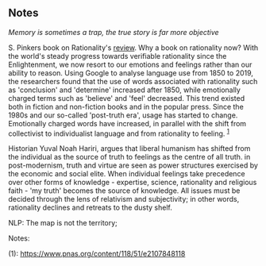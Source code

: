## Notes

*Memory is sometimes a trap, the true story is far more objective* 

S. Pinkers book on Rationality's [review](https://www.psychologytoday.com/intl/blog/hot-thought/202110/steven-pinker-rationality).
Why a book on rationality now? With the world's steady progress towards verifiable rationality since the Enlightenment, we now resort to our emotions and feelings rather than our ability to reason. Using Google to analyse language use from 1850 to 2019, the researchers found that the use of words associated with rationality such as 'conclusion' and 'determine' increased after 1850, while emotionally charged terms such as 'believe' and 'feel' decreased. This trend existed both in fiction and non-fiction books and in the popular press. Since the 1980s and our so-called 'post-truth era', usage has started to change. Emotionally charged words have increased, in parallel with the shift from collectivist to individualist language and from rationality to feeling. <sup>[1](#myfootnote1)</sup>

Historian Yuval Noah Hariri, argues that liberal humanism has shifted from the individual as the source of truth to feelings as the centre of all truth. in post-modernism, truth and virtue are seen as power structures exercised by the economic and social elite. When individual feelings take precedence over other forms of knowledge - expertise, science, rationality and religious faith - 'my truth' becomes the source of knowledge. All issues must be decided through the lens of relativism and subjectivity; in other words, rationality declines and retreats to the dusty shelf.

NLP: The map is not the territory;


Notes:

(<a name="myfootnote1">1</a>): https://www.pnas.org/content/118/51/e2107848118
